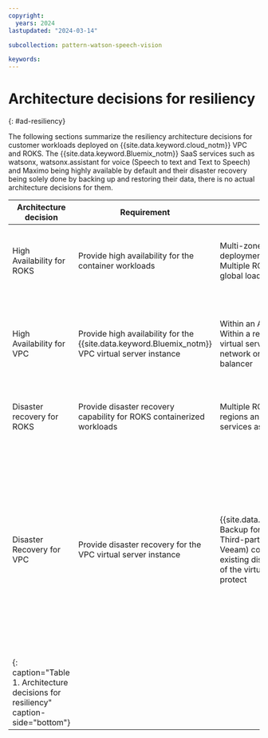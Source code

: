```yaml
---
copyright:
  years: 2024
lastupdated: "2024-03-14"

subcollection: pattern-watson-speech-vision

keywords:
---
```

# Architecture decisions for resiliency

{: #ad-resiliency}

The following sections summarize the resiliency architecture decisions for customer workloads deployed on {{site.data.keyword.cloud_notm}} VPC and ROKS. The {{site.data.keyword.Bluemix_notm}} SaaS services such as watsonx, watsonx.assistant for voice (Speech to text and Text to Speech) and Maximo being highly available by default and their disaster recovery being solely done by backing up and restoring their data, there is no actual architecture decisions for them.

| Architecture decision                                                               | Requirement                                                             | Options                                                                                                                                                                      | Decision                                                                                                                   | Rationale                                                                                                                                                                                                                               |
| ----------------------------------------------------------------------------------- | ----------------------------------------------------------------------- | ---------------------------------------------------------------------------------------------------------------------------------------------------------------------------- | -------------------------------------------------------------------------------------------------------------------------- | --------------------------------------------------------------------------------------------------------------------------------------------------------------------------------------------------------------------------------------- |
| High Availability for ROKS                                                          | Provide high availability for the container workloads                   | Multi-zone Region ROKS deployment <br> Multiple ROKS clusters behind a global load balancer                                                                              | Multi-zone Region ROKS deployment                                                                                          | Lower deployment and management complexity and smaller footprint                                                                                                                                                                        |
| High Availability for VPC                                                           | Provide high availability for the {{site.data.keyword.Bluemix_notm}} VPC virtual server instance | Within an Availability Zone (native)<br> Within a region by using duplicate virtual server instances with a network or application load balancer                         | Within an Availability Zone (native)                                                                                       | Default native high availability within an availability zone, choice will depend on the SLA requirement                                                                                                                                 |
| Disaster recovery for ROKS                                                          | Provide disaster recovery capability for ROKS containerized workloads   | Multiple ROKS clusters in different regions and Cloud Internet services as a global load balancer                                                                            | Multiple ROKS clusters in different regions with storage replication and Cloud Internet services as a global load balancer | Better performances than Cloud Object Storage                                                                                                                                                                                           |
| Disaster Recovery for VPC                                                           | Provide disaster recovery for the VPC virtual server instance           | {{site.data.keyword.Bluemix_notm}} Backup for VPC <br> Third-party backup solution (e.g.: Veeam) combined with pre-existing disaster recovery replicas of the virtual server instances to protect | {{site.data.keyword.Bluemix_notm}} Backup for VPC                                                                                                   | Native solution, does not require to keep pre-existing disaster recovery replica virtual server instances, easier to manage, allows backup and restore (via snapshots) of the complete virtual server instances (including boot volume) |
| {: caption="Table 1. Architecture decisions for resiliency" caption-side="bottom"} |                                                                         |                                                                                                                                                                              |                                                                                                                            |                                                                                                                                                                                                                                         |
